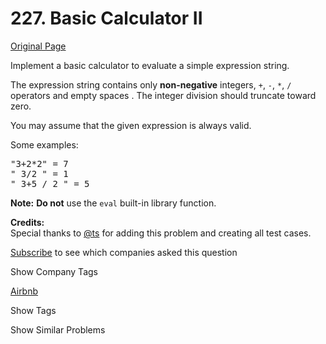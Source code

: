 # 227. Basic Calculator II

[Original Page](https://leetcode.com/problems/basic-calculator-ii/)

Implement a basic calculator to evaluate a simple expression string.

The expression string contains only **non-negative** integers, `+`, `-`, `*`, `/` operators and empty spaces . The integer division should truncate toward zero.

You may assume that the given expression is always valid.

Some examples:  

<pre>"3+2*2" = 7
" 3/2 " = 1
" 3+5 / 2 " = 5
</pre>

**Note:** **Do not** use the `eval` built-in library function.

**Credits:**  
Special thanks to [@ts](https://leetcode.com/discuss/user/ts) for adding this problem and creating all test cases.

<div>

[Subscribe](/subscribe/) to see which companies asked this question

</div>

<div>

<div id="company_tags" class="btn btn-xs btn-warning">Show Company Tags</div>

<span class="hidebutton">[Airbnb](/company/airbnb/)</span></div>

<div>

<div id="tags" class="btn btn-xs btn-warning">Show Tags</div>

<span class="hidebutton" style="display: none;">[String](/tag/string/)</span></div>

<div>

<div id="similar" class="btn btn-xs btn-warning">Show Similar Problems</div>

<span class="hidebutton" style="display: none;">[(H) Basic Calculator](/problems/basic-calculator/) [(H) Expression Add Operators](/problems/expression-add-operators/)</span></div>